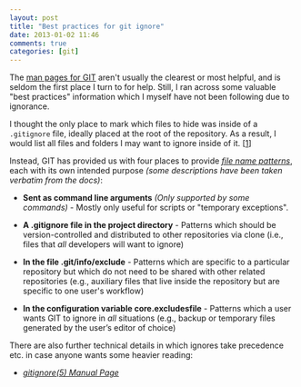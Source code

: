```yaml
---
layout: post
title: "Best practices for git ignore"
date: 2013-01-02 11:46
comments: true
categories: [git]
---
```

The [man pages for GIT](http://www.kernel.org/pub/software/scm/git/docs/) aren't usually the clearest or most helpful, and is seldom the first place I turn to for help. Still, I ran across some valuable "best practices" information which I myself have not been following due to ignorance.

I thought the only place to mark which files to hide was inside of a `.gitignore` file, ideally placed at the root of the repository. As a result, I would list all files and folders I may want to ignore inside of it. [[1](https://github.com/FlixelCommunity/flixel/blob/dev/.gitignore)]

Instead, GIT has provided us with four places to provide [_file name patterns_](http://www.kernel.org/pub/software/scm/git/docs/gitignore.html#_pattern_format), each with its own intended purpose _(some descriptions have been taken verbatim from the docs)_:

 * **Sent as command line arguments** _(Only supported by some commands)_ - Mostly only useful for scripts or "temporary exceptions".

 * **A .gitignore file in the project directory** - Patterns which should be version-controlled and distributed to other repositories via clone (i.e., files that _all_ developers will want to ignore)

 * **In the file .git/info/exclude** - Patterns which are specific to a particular repository but which do not need to be shared with other related repositories (e.g., auxiliary files that live inside the repository but are specific to one user's workflow)

 * **In the configuration variable core.excludesfile** - Patterns which a user wants GIT to ignore in _all_ situations (e.g., backup or temporary files generated by the user’s editor of choice)


There are also further technical details in which ignores take precedence etc. in case anyone wants some heavier reading:
 * [_gitignore(5) Manual Page_](http://www.kernel.org/pub/software/scm/git/docs/gitignore.html)

